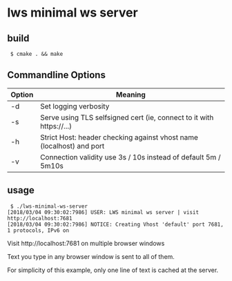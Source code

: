 # lws minimal ws server

## build

```
 $ cmake . && make
```

## Commandline Options

Option|Meaning
---|---
-d|Set logging verbosity
-s|Serve using TLS selfsigned cert (ie, connect to it with https://...)
-h|Strict Host: header checking against vhost name (localhost) and port
-v|Connection validity use 3s / 10s instead of default 5m / 5m10s

## usage

```
 $ ./lws-minimal-ws-server
[2018/03/04 09:30:02:7986] USER: LWS minimal ws server | visit http://localhost:7681
[2018/03/04 09:30:02:7986] NOTICE: Creating Vhost 'default' port 7681, 1 protocols, IPv6 on
```

Visit http://localhost:7681 on multiple browser windows

Text you type in any browser window is sent to all of them.

For simplicity of this example, only one line of text is cached at the server.
